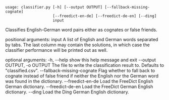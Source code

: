     usage: classifier.py [-h] [--output OUTPUT] [--fallback-missing-cognate]
                         [--freedict-en-de] [--freedict-de-en] [--ding]
                         input

Classifies English-German word pairs either as cognates or false friends.

positional arguments:
  input                 A list of English and German words separated by tabs.
                        The last column may contain the solutions, in which
                        case the classifier performance will be printed out as
                        well.

optional arguments:
  -h, --help            show this help message and exit
  --output OUTPUT, -o OUTPUT
                        The file to write the classification result to.
                        Defaults to "classified.csv".
  --fallback-missing-cognate
                        Flag whether to fall back to cognate instead of false
                        friend if neither the English nor the German word was
                        found in the dictionary.
  --freedict-en-de      Load the FreeDict English German dictionary.
  --freedict-de-en      Load the FreeDict German English dictionary.
  --ding                Load the Ding German English dictionary.
